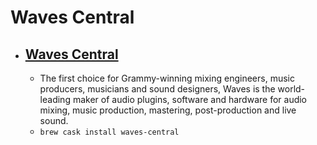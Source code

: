 # Waves Central
- [Waves Central](https://www.waves.com/)
  - 
  - The first choice for Grammy-winning mixing engineers, music producers, musicians and sound designers, Waves is the world-leading maker of audio plugins, software and hardware for audio mixing, music production, mastering, post-production and live sound.
  - `brew cask install waves-central`
